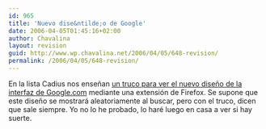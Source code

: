 ```yaml
---
id: 965
title: 'Nuevo dise&ntilde;o de Google'
date: 2006-04-05T01:45:16+02:00
author: Chavalina
layout: revision
guid: http://www.wp.chavalina.net/2006/04/05/648-revision/
permalink: /2006/04/05/648-revision/
---
```

En la lista Cadius nos ense&ntilde;an <a href="http://www.transmedia.cl/noticia3=id280306.htm" target="_blank">un truco para ver el nuevo dise&ntilde;o de la interfaz de Google.com</a> mediante una extensi&oacute;n de Firefox. Se supone que este dise&ntilde;o se mostrará aleatoriamente al buscar, pero con el truco, dicen que sale siempre. Yo no lo he probado, lo haré luego en casa a ver si hay suerte.